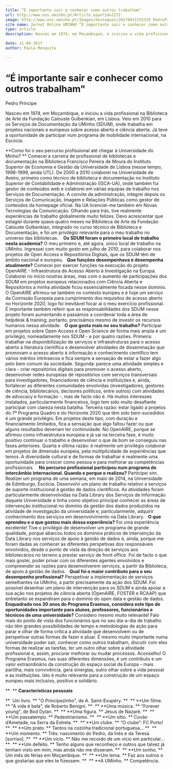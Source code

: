 ```yaml
---
title: “É importante sair e conhecer como outros trabalham"
url: http://www.nos.uminho.pt/Article.aspx?id=2272
image: http://www.nos.uminho.pt/Images/destaques/20170411155329_PedroPrncipe.jpg
site name: Jornal Online UMINHO “É importante sair e conhecer como outros trabalham"
type: article
description: Nasceu em 1974, em Moçambique, e iniciou a vida profissional na Biblioteca de Arte da Fundação Calouste Gulbenkian, em Lisboa. Veio em 2010 para os Serviços de Documentação da UMinho (SDUM), onde trabalha em projetos nacionais e europeus sobre acesso aberto e ciência aberta. Já teve a oportunidade de participar num programa de mobilidade internacional, na Escócia.

date: 11-04-2017
author: Paula Mesquita

---
```

# “É importante sair e conhecer como outros trabalham"


  

Pedro Príncipe

Nasceu em 1974, em Moçambique, e iniciou a vida profissional na Biblioteca de Arte da Fundação Calouste Gulbenkian, em Lisboa. Veio em 2010 para os Serviços de Documentação da UMinho (SDUM), onde trabalha em projetos nacionais e europeus sobre acesso aberto e ciência aberta. Já teve a oportunidade de participar num programa de mobilidade internacional, na Escócia.

**Como foi o seu percurso profissional até chegar à Universidade do Minho? ** 
Comecei a carreira de profissional de bibliotecas e documentação na Biblioteca Francisco Pereira de Moura do Instituto Superior de Economia e Gestão da Universidade de Lisboa (nesse tempo, 1998-1999, ainda UTL). De 2000 a 2010 colaborei na Universidade de Aveiro, primeiro como técnico de biblioteca e documentação no Instituto Superior de Contabilidade e Administração (ISCA-UA), onde também fui gestor de conteúdos web e colaborei em várias equipas de trabalho nos Serviços de Documentação. A convite da administração, integrei depois os Serviços de Comunicação, Imagem e Relações Públicas como gestor de conteúdos da homepage oficial. Na UA licenciei-me também em Novas Tecnologias da Comunicação. Olhando para trás, tive realmente experiências de trabalho globalmente muito felizes. Devo acrescentar que estagiei durante quase quatro meses na Biblioteca de Arte da Fundação Calouste Gulbenkian, integrado no curso técnico de Biblioteca e Documentação, e foi um privilégio relevante para o meu trabalho no universo das bibliotecas. 
 
**Os SDUM foram o primeiro local de trabalho nesta academia?** 
O meu primeiro e, até agora, único local de trabalho na UMinho. Ingressei com muito gosto em julho de 2010, para colaborar nos projetos de Open Access e Repositórios Digitais, que os SDUM têm de âmbito nacional e europeu.
 
**Que funções desempenhava e desempenha atualmente?** 
Comecei por exercer funções na execução do projeto OpenAIRE - Infraestrutura de Acesso Aberto à Investigação na Europa. Colaborei no início noutras áreas, mas com o aumento de participações dos SDUM em projetos europeus relacionados com Ciência Aberta e Repositórios a minha atividade ficou essencialmente focada nesse domínio. O OpenAIRE afirmou-se também no contexto europeu e é hoje um serviço da Comissão Europeia para cumprimento dos requisitos de acesso aberto no Horizonte 2020, logo foi inevitável focar aí o meu exercício profissional. É importante também referir que as responsabilidades dos SDUM nesse projeto foram aumentando e passámos a coordenar toda a área de helpdesk & training; portanto, precisámos mesmo de investir os recursos humanos nessa atividade.
 
**O que gosta mais no seu trabalho?** 
Participar em projetos sobre Open Access e Open Science de forma mais ampla é um privilégio, nomeadamente nos SDUM - e por quatro razões. Primeira: trabalhar na disponibilização de serviços e infraestruturas para o acesso aberto à literatura científica e desenvolver atividades de disseminação que promovam o acesso aberto à informação e conhecimento científico tem vários méritos intrínsecos e fica sempre a sensação de estar a fazer algo pelo bem comum da sociedade. Segunda: parece uma atividade simples e clara - criar repositórios digitais para promover o acesso aberto, desenvolver redes europeias de repositórios com serviços transversais para investigadores, financiadores de ciência e instituições e, ainda, fortalecer as diferentes comunidades envolvidas (investigadores, gestores de ciência, bibliotecários, decisores políticos, entre outros) com atividades de advocacy e formação -, mas de facto não é. Há muitos interesses instalados, particularmente financeiros, logo tem sido muito desafiante participar com clareza nesta batalha. Terceira razão: estar ligado a projetos do 7º Programa Quadro e do Horizonte 2020 que têm sido bem-sucedidos é um grande privilégio. Em projetos deste tipo, com duração e financiamento limitados, fica a sensação que algo faltou fazer ou que alguns resultados deveriam ter continuidade. No OpenAIRE, porque se afirmou como infraestrutura europeia e já vai na terceira fase, é muito positivo continuar o trabalho e desenvolver o que de bom se conseguiu nas fases anteriores. Quarta e última razão: é realmente um privilégio colaborar em projetos de dimensão europeia, pela multiplicidade de experiências que temos. A diversidade cultural e de formas de trabalhar é realmente uma oportunidade para crescer como pessoa e para melhorar as competências profissionais. 
 
**No percurso profissional participou num programa de intercâmbio internacional. Quando e porque o realizou?** 
Participei sim. Realizei um programa de uma semana, em maio de 2014, na Universidade de Edimburgo, Escócia. Desenvolvi um plano de trabalho relativo a serviços de suporte institucional à gestão de dados científicos. As atividades foram particularmente desenvolvidas na Data Library dos Serviços de Informação daquela Universidade e tinha como objetivo principal conhecer as áreas de intervenção institucional no domínio da gestão dos dados produzidos na atividade de investigação da universidade e, particularmente, adquirir conhecimento dos serviços em desenvolvimento na Data Library.
 
**O que aprendeu e o que gostou mais dessa experiência?** 
Foi uma experiência excelente! Tive o privilégio de desenvolver um programa de grande qualidade, porque abarcou todos os domínios práticos de intervenção da Data Library nos serviços de apoio à gestão de dados e, ainda, porque me foram dadas as conhecer as diferentes perspetivas dos responsáveis envolvidos, desde o ponto de vista da direção de serviços aos bibliotecários no terreno a prestar serviço de front office. Foi de facto o que mais gostei, poder privar com os diferentes agentes envolvidos e compreender as razões para desenvolverem serviços, a partir da Biblioteca, de apoio à gestão de dados.
 
**Qual foi o maior contributo para o seu desempenho profissional?** 
Perspetivar a implementação de serviços semelhantes na UMinho, a partir precisamente da ação dos SDUM. Foi possível desenhar um plano de intervenção para os SDUM e ainda apoiar a sua ação nos projetos de ciência aberta (OpenAIRE, FOSTER e RCAAP) que entretanto se expandiram para o domínio do open data e gestão de dados.
 
**Enquadrado nos 30 anos do Programa Erasmus, considera este tipo de oportunidades importante para alunos, professores, funcionários e técnicos de uma universidade?** 
Considero mesmo muito relevante! Falo mais do ponto de vista dos funcionários que no seu dia-a-dia de trabalho não têm grandes possibilidades de tempo e metodologias de ação para parar e olhar de forma critica a atividade que desenvolvem ou de perspetivar outras formas de fazer e atuar. É mesmo muito importante numa universidade poder sair, conhecer como outros trabalham, discutir com eles formas de realizar as tarefas, ter um outro olhar sobre a atividade profissional e, assim, procurar melhorar ou mudar processos. Aconselho! O Programa Erasmus, nas suas diferentes dimensões, é um contributo e um valor extraordinário da construção do espaço social da Europa - mais partilha, mais convivência, gera sinergias, outro olhar sobre a vida pessoal e as instituições. Isto é muito relevante para a construção de um espaço europeu mais inclusivo, positivo e solidário.
 

**  ** **Características pessoais** 

**  Um livro. ** "O Principezinho", de A. Saint-Exupéry.
**  ** **Um filme. ** "A vida é bela", de Roberto Benigni.
**  ** **Uma música. ** "Forever young", de Bod Dylan.
**  ** **Uma figura. ** Jesus de Nazaré.
**  ** **Um passatempo. ** Pedestrianismo.
**  ** **Um sítio. ** Covão d’Ametade, na Serra da Estrela.
**  ** **Um clube. ** “O clube”: FC Porto!
**  ** **Um prato. ** Tantos na cozinha tradicional portuguesa...
**  ** **Um momento. ** Três: nascimento do Pedro, da Inês e da Teresa [sorriso].
**  ** **Um vício. ** Não me recordo de um vício em particular…
**  ** **Um defeito. ** Tenho alguns que reconheço e outros que talvez já tenham visto em mim, mas ainda não me disseram.
**  ** **Um sonho. ** Um mês de férias em Moçambique.
**  ** **Um lema. ** Faz aos outros o que gostarias que eles te fizessem.
**  ** **A UMinho. ** Competência.
 

